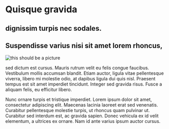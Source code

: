 # Quisque gravida

## dignissim turpis nec sodales.

## Suspendisse varius nisi sit amet lorem rhoncus,

![this should be a picture](https://www.google.ca/images/srpr/logo11w.png)

sed dictum est cursus. Mauris rutrum velit eu felis congue faucibus.
Vestibulum mollis accumsan blandit. Etiam auctor, ligula vitae
pellentesque viverra, libero mi molestie odio, at dapibus ligula dui
quis nisl. Praesent tempus est sit amet imperdiet tincidunt. Integer
sed gravida risus. Fusce a aliquam felis, eu efficitur libero.

Nunc ornare turpis et tristique imperdiet. Lorem ipsum dolor sit
amet, consectetur adipiscing elit. Maecenas lacinia laoreet erat sed
venenatis. Curabitur pellentesque molestie turpis, ut rhoncus quam
pulvinar ut. Curabitur sed interdum est, ac gravida sapien. Donec
vehicula ex id velit elementum, a ultrices ex ornare. Nam id ante
varius ipsum auctor cursus.
